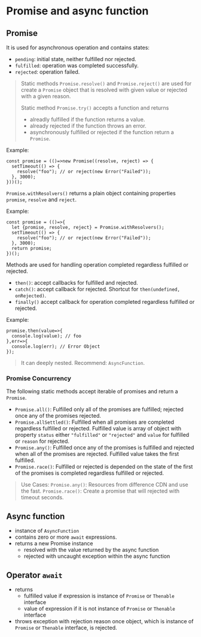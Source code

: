 # Promise and async function

## Promise
It is used for asynchronous operation and contains states:
- `pending`: initial state, neither fulfilled nor rejected.
- `fulfilled`: operation was completed successfully.
- `rejected`: operation failed.

> Static methods `Promise.resolve()` and `Promise.reject()` are used for create a `Promise` object that is resolved with given value or rejected with a given reason.
>
> Static method `Promise.try()` accepts a function and returns 
> - alreadly fulfilled if the function returns a value.
> - already rejected if the function throws an error.
> - asynchronously fulfilled or rejected if the function return a `Promise`.

Example:
```
const promise = (()=>new Promise((resolve, reject) => {
  setTimeout(() => {
    resolve("foo"); // or reject(new Error("Failed"));
  }, 3000);
}))();
```

`Promise.withResolvers()` returns a plain object containing properties `promise`, `resolve` and `reject`.

Example:
```
const promise = (()=>{
  let {promise, resolve, reject} = Promise.withResolvers();
  setTimeout(() => {
    resolve("foo"); // or reject(new Error("Failed"));
  }, 3000);
  return promise;
})();
```

Methods are used for handling operation completed regardless fulfilled or rejected.
- `then()`: accept callbacks for fulfilled and rejected.
- `catch()`: accept callback for rejected. Shortcut for `then(undefined, onRejected)`.
- `finally()` accept callback for operation completed regardless fulfilled or rejected.

Example:
```
promise.then(value=>{
  console.log(value); // foo
},err=>{
  console.log(err); // Error Object
});
```

> It can deeply nested. Recommend: `AsyncFunction`.

### Promise Concurrency
The following static methods accept iterable of promises and return a `Promise`.
- `Promise.all()`: Fulfilled only all of the promises are fulfilled; rejected once any of the promises rejected.
- `Promise.allSettled()`: Fulfilled when all promises are completed regardless fulfilled or rejected. Fulfilled value is array of object with property `status` either `"fulfilled"` or `"rejected"` and `value` for fulfilled or `reason` for rejected.
- `Promise.any()`: Fulfilled once any of the promises is fulfilled and rejected when all of the promises are rejected. Fulfilled value takes the first fulfilled.
- `Promise.race()`: Fulfilled or rejected is depended on the state of the first of the promises is completed regardless fulfilled or rejected.

> Use Cases:
> `Promise.any()`: Resources from difference CDN and use the fast.
> `Promise.race()`: Create a promise that will rejected with timeout seconds. 

## Async function
- instance of `AsyncFunction`
- contains zero or more `await` expressions.
- returns a new Promise instance
  - resolved with the value returned by the async function
  - rejected with uncaught exception within the async function

## Operator `await`
- returns 
  - fulfilled value if expression is instance of `Promise` or `Thenable` interface
  - value of expression if it is not instance of `Promise` or `Thenable` interface
- throws exception with rejection reason once object, which is instance of `Promise` or `Thenable` interface, is rejected.